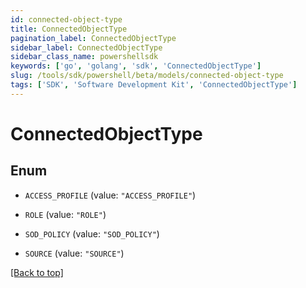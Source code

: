 ```yaml
---
id: connected-object-type
title: ConnectedObjectType
pagination_label: ConnectedObjectType
sidebar_label: ConnectedObjectType
sidebar_class_name: powershellsdk
keywords: ['go', 'golang', 'sdk', 'ConnectedObjectType'] 
slug: /tools/sdk/powershell/beta/models/connected-object-type
tags: ['SDK', 'Software Development Kit', 'ConnectedObjectType']
---
```



# ConnectedObjectType

## Enum


* `ACCESS_PROFILE` (value: `"ACCESS_PROFILE"`)

* `ROLE` (value: `"ROLE"`)

* `SOD_POLICY` (value: `"SOD_POLICY"`)

* `SOURCE` (value: `"SOURCE"`)


[[Back to top]](#) 

